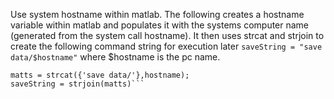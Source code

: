 Use system hostname within matlab.  The following creates a hostname variable within matlab and populates it with the systems computer name (generated from the system call hostname).  It then uses strcat and strjoin to create the following command string for execution later ```saveString = "save data/$hostname"``` where $hostname is the pc name.

```[~,hostname] = system('hostname');
matts = strcat({'save data/'},hostname);
saveString = strjoin(matts)```
